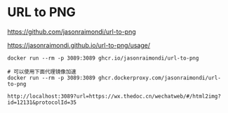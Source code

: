 # URL to PNG

https://github.com/jasonraimondi/url-to-png

https://jasonraimondi.github.io/url-to-png/usage/

```
docker run --rm -p 3089:3089 ghcr.io/jasonraimondi/url-to-png

# 可以使用下面代理镜像加速
docker run --rm -p 3089:3089 ghcr.dockerproxy.com/jasonraimondi/url-to-png
```

```
http://localhost:3089?url=https://wx.thedoc.cn/wechatweb/#/html2img?id=12131&protocolId=35
```
